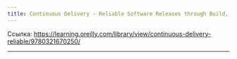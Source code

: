 ```yaml
---
title: Continuous Delivery - Reliable Software Releases through Build, Test, and Deployment Automation
---
```


Ссылка: https://learning.oreilly.com/library/view/continuous-delivery-reliable/9780321670250/

---